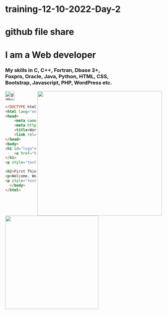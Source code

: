 # training-12-10-2022-Day-2
# github file share
# I am a Web developer
### My skills in C, C++, Fortran, Dbase 3+,<br>Foxpro, Oracle, Java, Python, HTML, CSS,<br>Bootstrap, Javascript, PHP, WordPress etc.
<img align="right" width="400" src="https://encrypted-tbn0.gstatic.com/images?q=tbn:ANd9GcQcldUPr7CccAq0zxBknWkXDJRKx3mLE9WtPOqhsaGlKw&s"> 


[<img src='https://cdn.jsdelivr.net/npm/simple-icons@3.0.1/icons/github.svg' alt='github' height='30'>](https://github.com/zubayersharif)

~~~html
<!DOCTYPE html>
<html lang="en">
<head>
	<meta name="viewport" content="width=device-width" />
	<meta http-equiv="Content-Type" content="text/html; charset=utf-8" />
	<title>WordPress &#8250; ReadMe</title>
	<link rel="stylesheet" href="wp-admin/css/install.css?ver=20100228" type="text/css" />
</head>
<body>
<h1 id="logo">
	<a href="https://wordpress.org/"><img alt="WordPress" src="wp-admin/images/wordpress-logo.png" /></a>
</h1>
<p style="text-align: center">Semantic Personal Publishing Platform</p>

<h2>First Things First</h2>
<p>Welcome. WordPress is a very special project to me. Every developer and contributor adds something unique to the mix, and together we create something beautiful that I am proud to be a part of. Thousands of hours have gone into WordPress, and we are dedicated to making it better every day. Thank you for making it part of your world.</p>
<p style="text-align: right">&#8212; Matt Mullenweg</p>
  </body>
</html>
~~~

<img position="center" height="300" width="300" src="https://camo.githubusercontent.com/cae12fddd9d6982901d82580bdf321d81fb299141098ca1c2d4891870827bf17/68747470733a2f2f6d69726f2e6d656469756d2e636f6d2f6d61782f313336302f302a37513379765349765f7430696f4a2d5a2e676966">
